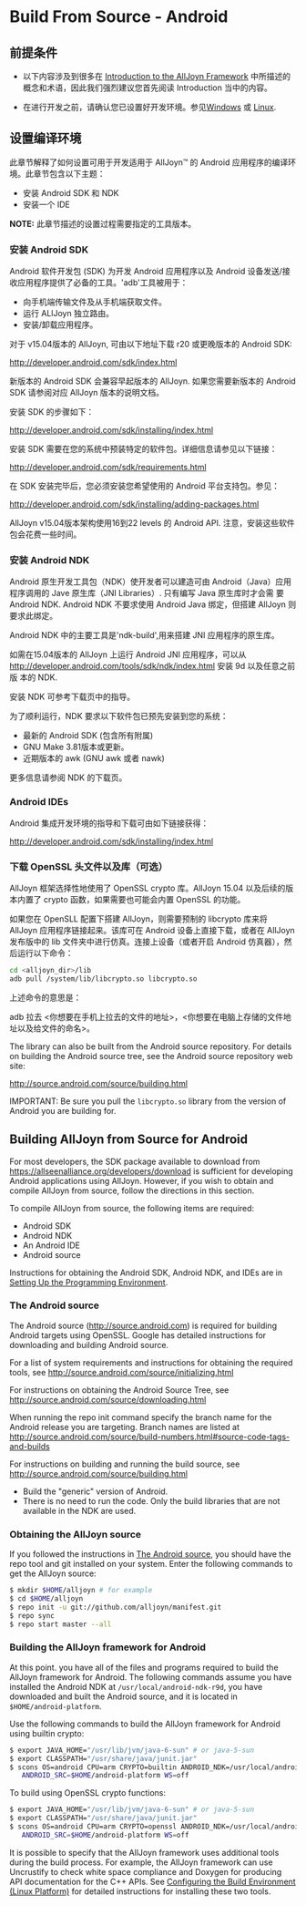 # Build From Source - Android

## 前提条件

* 以下内容涉及到很多在 [Introduction to the AllJoyn Framework][intro-to-alljoyn-framework] 中所描述的概念和术语，因此我们强烈建议您首先阅读 Introduction 当中的内容。

* 在进行开发之前，请确认您已设置好开发环境。参见[Windows][config-build-environment-windows] 或 [Linux][config-build-environment-linux].

## 设置编译环境

此章节解释了如何设置可用于开发适用于 AllJoyn&trade; 的 Android 应用程序的编译环境。此章节包含以下主题：

* 安装 Android SDK 和 NDK
* 安装一个 IDE

**NOTE:** 此章节描述的设置过程需要指定的工具版本。

### 安装 Android SDK


Android 软件开发包 (SDK) 为开发 Android 应用程序以及 Android 设备发送/接收应用程序提供了必备的工具。'adb'工具被用于：

* 向手机端传输文件及从手机端获取文件。
* 运行 ALlJoyn 独立路由。
* 安装/卸载应用程序。

对于 v15.04版本的 AllJoyn, 可由以下地址下载 r20 或更晚版本的 Android SDK:

http://developer.android.com/sdk/index.html

新版本的 Android SDK 会兼容早起版本的 AllJoyn. 如果您需要新版本的 Android SDK 请参阅对应 AllJoyn 版本的说明文档。

安装 SDK 的步骤如下：

http://developer.android.com/sdk/installing/index.html

安装 SDK 需要在您的系统中预装特定的软件包。详细信息请参见以下链接：

http://developer.android.com/sdk/requirements.html

在 SDK 安装完毕后，您必须安装您希望使用的 Android 平台支持包。参见：

http://developer.android.com/sdk/installing/adding-packages.html

AllJoyn v15.04版本架构使用16到22 levels 的 Android API. 注意，安装这些软件包会花费一些时间。

### 安装 Android NDK

Android 原生开发工具包（NDK）使开发者可以建造可由 Android（Java）应用程序调用的 Jave 原生库（JNI Libraries）. 只有编写 Java 原生库时才会需
要 Android NDK. Android NDK 不要求使用 Android Java 绑定，但搭建 AllJoyn 则要求此绑定。

Android NDK 中的主要工具是'ndk-build',用来搭建 JNI 应用程序的原生库。

如需在15.04版本的 AllJoyn 上运行 Android JNI 应用程序，可以从 http://developer.android.com/tools/sdk/ndk/index.html 安装 9d 以及任意之前版 本的 NDK.

安装 NDK 可参考下载页中的指导。

为了顺利运行，NDK 要求以下软件包已预先安装到您的系统：

* 最新的 Android SDK (包含所有附属)
* GNU Make 3.81版本或更新。
* 近期版本的 awk (GNU awk 或者 nawk)

更多信息请参阅 NDK 的下载页。

### Android IDEs
Android 集成开发环境的指导和下载可由如下链接获得：

http://developer.android.com/sdk/installing/index.html

### 下载 OpenSSL 头文件以及库（可选）

AllJoyn 框架选择性地使用了 OpenSSL crypto 库。AllJoyn 15.04 以及后续的版本内置了 crypto 函数，如果需要也可能会内置 OpenSSL 的功能。

如果您在 OpenSLL 配置下搭建 AllJoyn，则需要预制的 libcrypto 库来将 AllJoyn 应用程序链接起来。该库可在 Android 设备上直接下载，或者在 AllJoyn 发布版中的 lib 文件夹中进行仿真。连接上设备（或者开启 Android 仿真器），然后运行以下命令：

```sh
cd <alljoyn_dir>/lib
adb pull /system/lib/libcrypto.so libcrypto.so
```

上述命令的意思是：

adb 拉去 <你想要在手机上拉去的文件的地址>，<你想要在电脑上存储的文件地址以及给文件的命名>。


The library can also be built from the Android source repository.
For details on building the Android source tree, see the
Android source repository web site:

http://source.android.com/source/building.html

IMPORTANT: Be sure you pull the `libcrypto.so`
library from the version of Android you are building for.

## Building AllJoyn from Source for Android

For most developers, the SDK package available to download
from https://allseenalliance.org/developers/download
is sufficient for developing Android applications using AllJoyn.
However, if you wish to obtain and compile AllJoyn from source,
follow the directions in this section.

To compile AllJoyn from source, the following items are required:

* Android SDK
* Android NDK
* An Android IDE
* Android source

Instructions for obtaining the Android SDK, Android NDK, and IDEs
are in [Setting Up the Programming Environment][set-up-programming-environment].

### The Android source

The Android source (http://source.android.com) is required
for building Android targets using OpenSSL. Google has detailed
instructions for downloading and building Android source.

For a list of system requirements and instructions for obtaining
the required tools, see http://source.android.com/source/initializing.html

For instructions on obtaining the Android Source Tree,
see http://source.android.com/source/downloading.html

When running the repo init command specify the branch name for
the Android release you are targeting. Branch names are listed at
http://source.android.com/source/build-numbers.html#source-code-tags-and-builds

For instructions on building and running the build source, see
http://source.android.com/source/building.html

* Build the "generic" version of Android.
* There is no need to run the code. Only the build libraries
that are not available in the NDK are used.

### Obtaining the AllJoyn source

If you followed the instructions in [The Android source][android-source],
you should have the repo tool and git installed on your system.
Enter the following commands to get the AllJoyn source:

```sh
$ mkdir $HOME/alljoyn # for example
$ cd $HOME/alljoyn
$ repo init -u git://github.com/alljoyn/manifest.git
$ repo sync
$ repo start master --all
```

### Building the AllJoyn framework for Android

At this point. you have all of the files and programs required
to build the AllJoyn framework for Android. The following commands assume
you have installed the Android NDK at `/usr/local/android-ndk-r9d`,
you have downloaded and built the Android source, and it is
located in `$HOME/android-platform`.

Use the following commands to build the AllJoyn framework for Android using
builtin crypto:

```sh
$ export JAVA_HOME="/usr/lib/jvm/java-6-sun" # or java-5-sun
$ export CLASSPATH="/usr/share/java/junit.jar"
$ scons OS=android CPU=arm CRYPTO=builtin ANDROID_NDK=/usr/local/android-ndk-r9b
   ANDROID_SRC=$HOME/android-platform WS=off
```

To build using OpenSSL crypto functions:

```sh
$ export JAVA_HOME="/usr/lib/jvm/java-6-sun" # or java-5-sun
$ export CLASSPATH="/usr/share/java/junit.jar"
$ scons OS=android CPU=arm CRYPTO=openssl ANDROID_NDK=/usr/local/android-ndk-r9b
   ANDROID_SRC=$HOME/android-platform WS=off
```

It is possible to specify that the AllJoyn framework uses
additional tools during the build process. For example, the
AllJoyn framework can use Uncrustify to check white space
compliance and Doxygen for producing API documentation for
the C++ APIs. See [Configuring the Build Environment (Linux Platform)][config-build-environment-linux]
for detailed instructions for installing these two tools.

[intro-to-alljoyn-framework]: /learn/core/standard-core
[config-build-environment-windows]: /develop/building/windows/build-source
[config-build-environment-linux]: /develop/building/linux/build-source

[set-up-programming-environment]: #setting-up-the-programming-environment
[android-source]: #the-android-source
